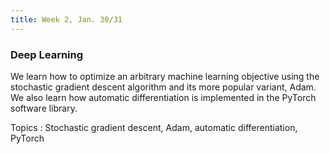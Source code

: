 ```yaml
---
title: Week 2, Jan. 30/31
---
```


### Deep Learning

We learn how to optimize an arbitrary machine learning objective using the stochastic gradient descent algorithm and its 
more popular variant, Adam. We also learn how automatic differentiation is implemented in the PyTorch software library.

Topics
: Stochastic gradient descent, Adam, automatic differentiation, PyTorch

